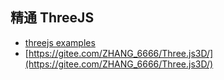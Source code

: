 ## 精通 ThreeJS

- [threejs examples](https://github.com/mrdoob/three.js/tree/master/examples)
- [https://gitee.com/ZHANG_6666/Three.js3D/](https://gitee.com/ZHANG_6666/Three.js3D/)
